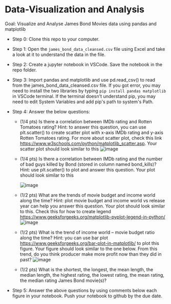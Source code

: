 # Data-Visualization and Analysis
Goal: Visualize and Analyse James Bond Movies data using pandas and matplotlib <br>
- Step 0: Clone this repo to your computer. <br>
- Step 1: Open the `james_bond_data_cleansed.csv` file using Excel and take a look at it to understand the data in the file. <br>
- Step 2: Create a jupyter notebook in VSCode. Save the notebook in the repo folder. <br>
- Step 3: Import pandas and matplotlib and use pd.read_csv() to read from the james_bond_data_cleansed.csv file. If you got error, you may need to install the two libraries by typing `pip install pandas matplotlib` in VSCode terminal. If the terminal doesn't understand pip, you may need to edit System Variables and add pip's path to system's Path. <br>
- Step 4: Answer the below questions:
  -	(1/4 pts) Is there a correlation between IMDb rating and Rotten Tomatoes rating? Hint: to answer this question, you can use plt.scatter() to create scatter plot with x-axis IMDb rating and y-axis Rotten Tomatoes rating. For more about scatter plot, check this link https://www.w3schools.com/python/matplotlib_scatter.asp. Your scatter plot should look similar to this
    ![image](https://github.com/user-attachments/assets/bba91fb3-b8a2-4b7d-b6f1-8fbb2ccedeea)

  -	(1/4 pts)  Is there a correlation between IMDb rating and the number of bad guys killed by Bond (stored in column named bond_kills)? Hint: use plt.scatter() to plot and answer this question. Your plot should look similar to this
 
    ![image](https://github.com/user-attachments/assets/31e106ce-e35f-429a-b97a-623bcfb296cc)


  -	(1/2 pts) What are the trends of movie budget and income world along the time? Hint: plot movie budget and income world vs release year can help you answer this question. Your plot should look similar to this. Check this for how to create legend https://www.geeksforgeeks.org/matplotlib-pyplot-legend-in-python/
    ![image](https://github.com/user-attachments/assets/b3b0aa54-7f54-4245-8d88-a013f660be86)

 
  -	(1/2 pts) What is the trend of income world – movie budget ratio along the time? Hint: you can use bar plot https://www.geeksforgeeks.org/bar-plot-in-matplotlib/ to plot this figure. Your figure should look similar to the one below.  From this trend, do you think producer make more profit now than they did in past? 
    ![image](https://github.com/user-attachments/assets/0e8596f3-6368-41ea-a912-80c0ba7ca00b)

  -	(1/2 pts) What is the shortest, the longest, the mean length, the median length, the highest rating, the lowest rating, the mean rating, the median rating James Bond movie(s)?

- Step 5: Answer the above questions by using comments below each figure in your notebook. Push your notebook to github by the due date.
